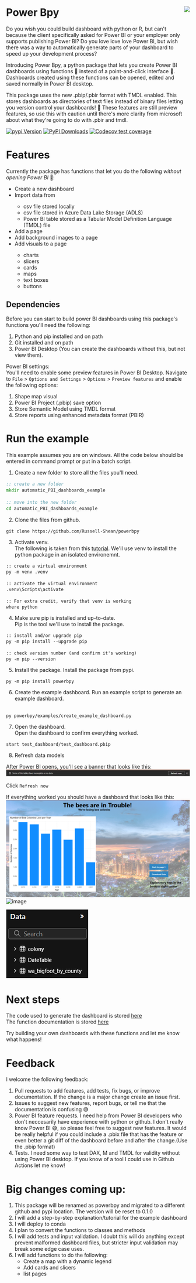 # Power Bpy <a id="hex-sticker" href="https://russell-shean.github.io/powerbpy/"><img src="https://github.com/user-attachments/assets/e372239d-5c28-4ed1-acf6-fb96a03b8a1a" align="right" height="240" /></a>  
Do you wish you could build dashboard with python or R, but can't because the client specifically asked for Power BI or your employer only supports publishing Power BI? Do you love love love Power BI, but wish there was a way to automatically generate parts of your dashboard to speed up your development process?      


Introducing Power Bpy, a python package that lets you create Power BI dashboards using functions 💪 instead of a point-and-click interface 🥹. Dashboards created using these functions can be opened, edited and saved normally in Power BI desktop.       

This package uses the new .pbip/.pbir format with TMDL enabled. This stores dashboards as directories of text files instead of binary files letting you version control your dashboards! 🥳 These features are still preview features, so use this with caution until there's more clarity from microsoft about what they're going to do with .pbir and tmdl.       

[![pypi Version](https://img.shields.io/pypi/v/powerbpy.svg?style=flat-square&logo=pypi&logoColor=white)](https://pypi.org/project/powerbpy/)
[![PyPI Downloads](https://static.pepy.tech/badge/powerbpy)](https://pepy.tech/projects/powerbpy)
[![Codecov test coverage](https://codecov.io/gh/Russell-Shean/powerbpy/branch/master/graph/badge.svg)](https://app.codecov.io/gh/Russell-Shean/powerbpy?branch=master)

           
# Features      
Currently the package has functions that let you do the following *without opening Power BI* 🥳: 
<!-- Because quarto and or github are dumb, we're using html instead of markdown for the bullet points -->
<ul>
           <li>Create a new dashboard</li>
           <li>Import data from</li>
           <ul>
                      <li>csv file stored locally</li>
                      <li>csv file stored in Azure Data Lake Storage (ADLS)</li>
                      <li>Power BI table stored as a Tabular Model Definition Language (TMDL) file</li>
           </ul>
           <li>Add a page</li>
           <li>Add background images to a page</li>
           <li>Add visuals to a page</li>
           <ul>
                      <li>charts</li>
                      <li>slicers</li>
                      <li>cards</li>
                      <li>maps</li>
                      <li>text boxes</li>
                      <li>buttons</li>
           </ul>
</ul>

## Dependencies    
Before you can start to build power BI dashboards using this package's functions you'll need the following:       
<ol>
           <li>Python and pip installed and on path</li>
           <li>Git installed and on path</li>
           <li>Power BI Desktop (You can create the dashboards without this, but not view them).</li>
</ol>             


Power BI settings:      
You'll need to enable some preview features in Power BI Desktop. Navigate to `File` > `Options and Settings` > `Options` > `Preview features` and enable the following options:         
<ol>
           <li>Shape map visual</li>
           <li>Power BI Project (.pbip) save option</li>
           <li>Store Semantic Model using TMDL format</li>
           <li>Store reports using enhanced metadata format (PBIR)</li>
</ol>



# Run the example
This example assumes you are on windows. All the code below should be entered in command prompt or put in a batch script.      

1. Create a new folder to store all the files you'll need.    
```dosbat
:: create a new folder
mkdir automatic_PBI_dashboards_example

:: move into the new folder
cd automatic_PBI_dashboards_example
```
2. Clone the files from github.    
```batchfile
git clone https://github.com/Russell-Shean/powerbpy
```
3. Activate venv.    
The following is taken from this <a href="https://packaging.python.org/en/latest/guides/installing-using-pip-and-virtual-environments/">tutorial</a>. We'll use venv to install the python package in an isolated environemnt.   
```batchfile
:: create a virtual environment
py -m venv .venv

:: activate the virtual environment
.venv\Scripts\activate

:: For extra credit, verify that venv is working
where python

```

4. Make sure pip is installed and up-to-date.    
Pip is the tool we'll use to install the package.  
```batchfile
:: install and/or upgrade pip
py -m pip install --upgrade pip

:: check version number (and confirm it's working)
py -m pip --version

```   
   
5. Install the package.
Install the package from pypi.     
```batchfile
py -m pip install powerbpy

```     

6. Create the example dashboard.
Run an example script to generate an example dashboard.
```batchfile

py powerbpy/examples/create_example_dashboard.py

```     
    
7. Open the dashboard.      
Open the dashboard to confirm everything worked. 
```batchfile
start test_dashboard/test_dashboard.pbip
```

8. Refresh data models

After Power BI opens, you'll see a banner that looks like this:
![image](https://github.com/Russell-Shean/powerbpy/blob/main/docs/assets/images/refresh_warning.png?raw=true)      

Click `Refresh now`      

If everything worked you should have a dashboard that looks like this:     
![image](https://github.com/Russell-Shean/powerbpy/blob/main/docs/assets/images/page1.png?raw=true)   
![image](https://github.com/Russell-Shean/powerbpy/blob/main/docs/assets/images/page2.gif?raw=true)        

![image](https://github.com/Russell-Shean/powerbpy/blob/main/docs/assets/images/dataset_list.png?raw=true)       

# Next steps
The code used to generate the dashboard is stored <a href= "https://github.com/Russell-Shean/powerbpy/blob/main/examples/create_example_dashboard.py">here</a>      
The function documentation is stored <a href="https://powerbpy.readthedocs.io/en/latest/powerbpy.html">here</a>       

Try building your own dashboards with these functions and let me know what happens!   

# Feedback    
I welcome the following feedback:            
<ol>
           <li>Pull requests to add features, add tests, fix bugs, or improve documentation. If the change is a major change create an issue first.</li>
           <li>Issues to suggest new features, report bugs, or tell me that the documentation is confusing 😅</li>
           <li>Power BI feature requests. I need help from Power BI developers who don't neccesarily have experience with python or github. I don't really know Power BI 😅, so please feel free to suggest new features. It would be really helpful if you could include a .pbix file that has the feature or even better a git diff of the dashboard before and after the change.(Use the .pbip format)</li>
           <li>Tests. I need some way to test DAX, M and TMDL for validity without using Power BI desktop. If you know of a tool I could use in Github Actions let me know!</li>
</ol>

# Big changes coming up:            
1. This package will be renamed as powerbpy and migrated to a different github and pypi location. The version will be reset to 0.1.0
2. I will add a step-by-step explanation/tutorial for the example dashboard
3. I will deploy to conda
4. I plan to convert the functions to classes and methods
5. I will add tests and input validation. I doubt this will do anything except prevent malformed dashboard files, but stricter input validation may break some edge case uses.
6. I will add functions to do the following:
    - Create a map with a dynamic legend
    - Add cards and slicers
    - list pages




